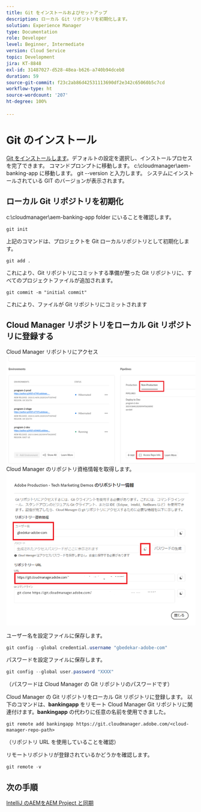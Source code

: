 ```yaml
---
title: Git をインストールおよびセットアップ
description: ローカル Git リポジトリを初期化します。
solution: Experience Manager
type: Documentation
role: Developer
level: Beginner, Intermediate
version: Cloud Service
topic: Development
jira: KT-8848
exl-id: 31487027-d528-48ea-b626-a740b94dceb8
duration: 59
source-git-commit: f23c2ab86d42531113690df2e342c65060b5c7cd
workflow-type: ht
source-wordcount: '207'
ht-degree: 100%

---
```


# Git のインストール


[Git をインストールします](https://git-scm.com/downloads)。デフォルトの設定を選択し、インストールプロセスを完了できます。
コマンドプロンプトに移動します。
c:\cloudmanager\aem-banking-app に移動します。
git --version と入力します。 システムにインストールされている GIT のバージョンが表示されます。

## ローカル Git リポジトリを初期化

c:\cloudmanager\aem-banking-app folder にいることを確認します。 

```
git init
```

上記のコマンドは、プロジェクトを Git ローカルリポジトリとして初期化します。

```
git add .
```

これにより、Git リポジトリにコミットする準備が整った Git リポジトリに、すべてのプロジェクトファイルが追加されます。

```
git commit -m "initial commit"
```

これにより、ファイルが Git リポジトリにコミットされます



## Cloud Manager リポジトリをローカル Git リポジトリに登録する

Cloud Manager リポジトリにアクセス
![担当者情報にアクセス](assets/cloud-manager-repo.png)
Cloud Manager のリポジトリ資格情報を取得します。
![get-credentials](assets/cloud-manager-repo1.png)

ユーザー名を設定ファイルに保存します。

```java
git config --global credential.username "gbedekar-adobe-com"
```

パスワードを設定ファイルに保存します。

```java
git config --global user.password "XXXX"
```

（パスワードは Cloud Manager の Git リポジトリのパスワードです）

Cloud Manager の Git リポジトリをローカル Git リポジトリに登録します。 以下のコマンドは、**bankingapp** をリモート Cloud Manager Git リポジトリに関連付けます。**bankingapp** の代わりに任意の名前を使用できました。


```shell
git remote add bankingapp https://git.cloudmanager.adobe.com/<cloud-manager-repo-path>
```

（リポジトリ URL を使用していることを確認）

リモートリポジトリが登録されているかどうかを確認します。

```java
git remote -v
```

## 次の手順

[IntelliJ のAEMをAEM Project と同期](./intellij-and-aem-sync.md)
